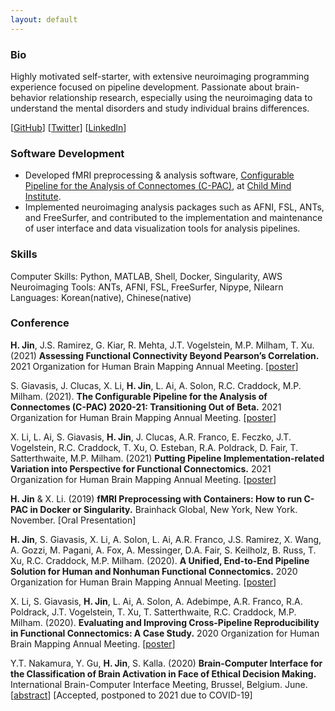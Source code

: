 ```yaml
---
layout: default
---
```


### Bio
Highly motivated self-starter, with extensive neuroimaging programming experience focused on pipeline development.
Passionate about brain-behavior relationship research, especially using the neuroimaging data to understand the mental disorders and study individual brains differences.

[[GitHub](https://github.com/HechengJin0)]
[[Twitter](https://twitter.com/Hecheng_Jin)]
[[LinkedIn](https://www.linkedin.com/in/hecheng-jin)]





### Software Development
- Developed fMRI preprocessing & analysis software, [Configurable Pipeline for the Analysis of Connectomes (C-PAC)](https://fcp-indi.github.io/), at [Child Mind Institute](https://childmind.org/center/computational-neuroimaging-lab/). 
- Implemented neuroimaging analysis packages such as AFNI, FSL, ANTs, and FreeSurfer, and contributed to the implementation and maintenance of user interface and data visualization tools for analysis pipelines. 

### Skills
Computer Skills: Python, MATLAB, Shell, Docker, Singularity, AWS
Neuroimaging Tools: ANTs, AFNI, FSL, FreeSurfer, Nipype, Nilearn
Languages: Korean(native), Chinese(native)



### Conference

**H. Jin**, J.S. Ramirez, G. Kiar, R. Mehta, J.T. Vogelstein, M.P. Milham, T. Xu. (2021) **Assessing Functional Connectivity Beyond Pearson’s Correlation.** 2021 Organization for Human Brain Mapping Annual Meeting. [[poster](/assets/poster/OHBM21_HJ_MGC_final.pdf)]

S. Giavasis, J. Clucas, X. Li, **H. Jin**, L. Ai,  A. Solon, R.C. Craddock, M.P. Milham. (2021). **The Configurable Pipeline for the Analysis of Connectomes (C-PAC) 2020-21: Transitioning Out of Beta.** 2021 Organization for Human Brain Mapping Annual Meeting. [[poster](/assets/poster/OHBM2021_CPAC.pdf)]

X. Li, L. Ai, S. Giavasis, **H. Jin**, J. Clucas, A.R. Franco, E. Feczko, J.T. Vogelstein, R.C. Craddock, T. Xu, O. Esteban, R.A. Poldrack, D. Fair, T. Satterthwaite, M.P. Milham. (2021) **Putting Pipeline Implementation-related Variation into Perspective for Functional Connectomics.** 2021 Organization for Human Brain Mapping Annual Meeting. [[poster](/assets/poster/OHBM2021_repro_poster.pdf)]

**H. Jin** & X. Li. (2019) **fMRI Preprocessing with Containers: How to run C-PAC in Docker or Singularity.** Brainhack Global, New York, New York. November. [Oral Presentation]

**H. Jin**, S. Giavasis, X. Li, A. Solon, L. Ai, A.R. Franco, J.S. Ramirez, X. Wang, A. Gozzi, M. Pagani, A. Fox, A. Messinger, D.A. Fair, S. Keilholz, B. Russ, T. Xu, R.C. Craddock, M.P. Milham. (2020). **A Unified, End-to-End Pipeline Solution for Human and Nonhuman Functional Connectomics.** 2020 Organization for Human Brain Mapping Annual Meeting. [[poster](/assets/poster/OHBM20_HJ.pdf)]

X. Li, S. Giavasis, **H. Jin**, L. Ai, A. Solon, A. Adebimpe, A.R. Franco, R.A. Poldrack, J.T. Vogelstein, T. Xu, T. Satterthwaite, R.C. Craddock, M.P. Milham. (2020). **Evaluating and Improving Cross-Pipeline Reproducibility in Functional Connectomics: A Case Study.** 2020 Organization for Human Brain Mapping Annual Meeting. [[poster](/assets/poster/OHBM20_XL.pdf)]

Y.T. Nakamura, Y. Gu, **H. Jin**, S. Kalla. (2020)  **Brain-Computer Interface for the Classification of Brain Activation in Face of Ethical Decision Making.** International Brain-Computer Interface Meeting, Brussel, Belgium. June. [[abstract](/assets/abstract/InternationalBCI2020.pdf)] [Accepted, postponed to 2021 due to COVID-19]

<!-- ## Publications

M.P. Milham, **H. Jin** , X. Li, Giavasis, S., et al. **Assessing and Overcoming Pipeline-Related Variation in Functional Connectomics.** (in prep)


M.P. Milham, **H. Jin** , S. Giavasis, X. Li, A. Solon, L. Ai, A.R. Franco, J.S. Ramirez, X. Wang, A. Gozzi, M. Pagani, A. Fox, A. Messinger, D.A. Fair, S. Keilholz, B. Russ, T. Xu, R.C. Craddock, et al. **A Unified, End-to-End Pipeline Solution for Human and Nonhuman Functional Connectomics.** (in prep)
 -->


